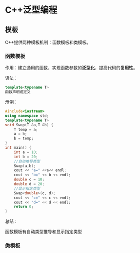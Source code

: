 # C++泛型编程

## 模板

C++提供两种模板机制：函数模板和类模板。

### 函数模板

作用：建立通用的函数，实现函数参数的**泛型化**，提高代码的**复用性**。

语法：

```C++
template<typename T>
函数声明或定义
```

示例：

```c++
#include<iostream>
using namespace std;
template<typename T>
void Swap(T &a,T &b) {
	T temp = a;
	a = b;
	b = temp;
}
int main() {
	int a = 10;
	int b = 20;
	//自动推导类型
	Swap(a,b);
	cout << "a=" <<a<< endl;
	cout << "b=" << b << endl;
	double c = 10;
	double d = 20;
	//显示指定类型
	Swap<double>(c, d);
	cout << "c=" << c << endl;
	cout << "d=" << d << endl;
	return 0;
}
```

总结：

函数模板有自动类型推导和显示指定类型

### 类模板

